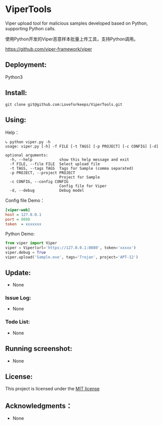 # ViperTools

Viper upload tool for malicious samples developed based on Python, supporting Python calls.

使用Python开发的Viper恶意样本批量上传工具，支持Python调用。

https://github.com/viper-framework/viper



## Deployment:



Python3



## Install:



```shell
git clone git@github.com:Loveforkeeps/ViperTools.git
```



## Using:

Help：

```shell
↳ python viper.py -h
usage: viper.py [-h] -f FILE [-t TAGS] [-p PROJECT] [-c CONFIG] [-d]

optional arguments:
  -h, --help            show this help message and exit
  -f FILE, --file FILE  Select upload file
  -t TAGS, --tags TAGS  Tags for Sample (comma separated)
  -p PROJECT, --project PROJECT
                        Project for Sample
  -c CONFIG, --config CONFIG
                        Config file for Viper
  -d, --debug           Debug model
```



Config file Demo：

```ini
[viper-web]
host = 127.0.0.1
port = 8080
token  = xxxxxxx
```



Python Demo:

```python
from viper import Viper
viper = Viper(url='https://127.0.0.1:8080', token='xxxxx')
viper.debug = True
viper.upload('Sample.exe', tags='Trojan', project='APT-12')
```





## Update:

* None



### Issue Log:

* None



### Todo List:

* None



## Running  screenshot:

* None



## License:

This project is licensed under the [MIT license](http://opensource.org/licenses/mit-license.php) 

## Acknowledgments：

* None